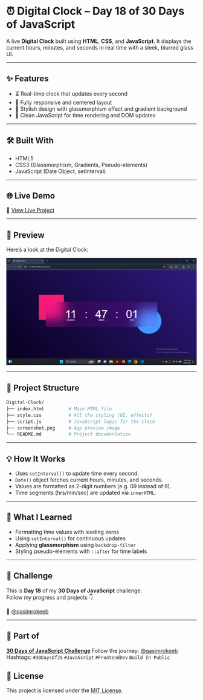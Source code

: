
# ⏰ Digital Clock – Day 18 of 30 Days of JavaScript

A live **Digital Clock** built using **HTML**, **CSS**, and **JavaScript**. It displays the current hours, minutes, and seconds in real time with a sleek, blurred glass UI.

---

## ✨ Features

- ⏳ Real-time clock that updates every second
- 📱 Fully responsive and centered layout
- 🎨 Stylish design with glassmorphism effect and gradient background
- 🧠 Clean JavaScript for time rendering and DOM updates

---

## 🛠️ Built With

- HTML5
- CSS3 (Glassmorphism, Gradients, Pseudo-elements)
- JavaScript (Date Object, setInterval)

---

## 🌐 Live Demo

🔗 [View Live Project](https://qasim-rokeeb.github.io/Digital-Clock)

---

## 📸 Preview

Here’s a look at the Digital Clock:

![App Preview](https://raw.githubusercontent.com/Qasim-Rokeeb/Digital-Clock/main/screenshot.png)

---

## 📁 Project Structure

```bash
Digital-Clock/
├── index.html         # Main HTML file
├── style.css          # All the styling (UI, effects)
├── script.js          # JavaScript logic for the clock
├── screenshot.png     # App preview image
└── README.md          # Project documentation
```

---

## 💡 How It Works

- Uses `setInterval()` to update time every second.
- `Date()` object fetches current hours, minutes, and seconds.
- Values are formatted as 2-digit numbers (e.g. 09 instead of 9).
- Time segments (hrs/min/sec) are updated via `innerHTML`.

---

## 🎯 What I Learned

- Formatting time values with leading zeros
- Using `setInterval()` for continuous updates
- Applying **glassmorphism** using `backdrop-filter`
- Styling pseudo-elements with `::after` for time labels

---

## 📅 Challenge

This is **Day 18** of my **30 Days of JavaScript** challenge.  
Follow my progress and projects 👇

📲 [@qasimrokeeb](https://x.com/qasimrokeeb)

---

## 🧩 Part of

**[30 Days of JavaScript Challenge](#)**
Follow the journey: [@qasimrokeeb](https://x.com/qasimrokeeb)
Hashtags: `#30DaysOfJS` `#JavaScript` `#FrontendDev` `Build In Public`

## 📜 License

This project is licensed under the [MIT License](LICENSE).
````

